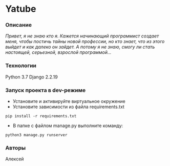 # Yatube
### Описание
*Привет, я не знаю кто я. Кажется начинающий программист создает меня, чтобы постичь тайны новой профессии, но кто знает, что из этого выйдет и как далеко он зайдет. А потому я не знаю, смогу ли стать настоящей, серьезной, взрослой программой...*
### Технологии
Python 3.7
Django 2.2.19
### Запуск проекта в dev-режиме
- Установите и активируйте виртуальное окружение
- Установите зависимости из файла requirements.txt
```
pip install -r requirements.txt
``` 
- В папке с файлом manage.py выполните команду:
```
python3 manage.py runserver
```
### Авторы
Алексей 